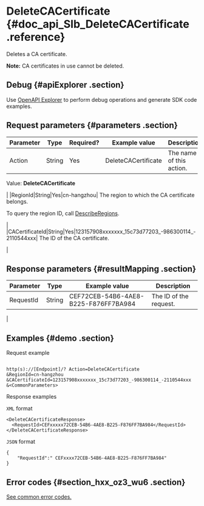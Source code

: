# DeleteCACertificate {#doc_api_Slb_DeleteCACertificate .reference}

Deletes a CA certificate.

**Note:** CA certificates in use cannot be deleted.

## Debug {#apiExplorer .section}

Use [OpenAPI Explorer](https://api.aliyun.com/#product=Slb&api=DeleteCACertificate) to perform debug operations and generate SDK code examples.

## Request parameters {#parameters .section}

|Parameter|Type|Required?|Example value|Description|
|---------|----|---------|-------------|-----------|
|Action|String|Yes|DeleteCACertificate| The name of this action.

 Value: **DeleteCACertificate**

 |
|RegionId|String|Yes|cn-hangzhou| The region to which the CA certificate belongs.

 To query the region ID, call [DescribeRegions](~~27584~~).

 |
|CACertificateId|String|Yes|123157908xxxxxxx\_15c73d77203\_-986300114\_-2110544xxx| The ID of the CA certificate.

 |

## Response parameters {#resultMapping .section}

|Parameter|Type|Example value|Description|
|---------|----|-------------|-----------|
|RequestId|String|CEF72CEB-54B6-4AE8-B225-F876FF7BA984| The ID of the request.

 |

## Examples {#demo .section}

Request example

``` {#request_demo}

http(s)://[Endpoint]/? Action=DeleteCACertificate
&RegionId=cn-hangzhou
&CACertificateId=123157908xxxxxxx_15c73d77203_-986300114_-2110544xxx
&<CommonParameters>

```

Response examples

`XML` format

``` {#xml_return_success_demo}
<DeleteCACertificateResponse>
  <RequestId>CEFxxxxx72CEB-54B6-4AE8-B225-F876FF7BA984</RequestId>
</DeleteCACertificateResponse>

```

`JSON` format

``` {#json_return_success_demo}
{
	"RequestId":" CEFxxxx72CEB-54B6-4AE8-B225-F876FF7BA984"
}
```

## Error codes {#section_hxx_oz3_wu6 .section}

[See common error codes.](https://error-center.alibabacloud.com/status/product/Slb)

